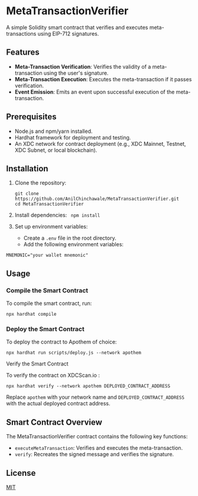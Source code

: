 # MetaTransactionVerifier

A simple Solidity smart contract that verifies and executes meta-transactions using EIP-712 signatures.

## Features

- **Meta-Transaction Verification**: Verifies the validity of a meta-transaction using the user's signature.
- **Meta-Transaction Execution**: Executes the meta-transaction if it passes verification.
- **Event Emission**: Emits an event upon successful execution of the meta-transaction.

## Prerequisites

- Node.js and npm/yarn installed.
- Hardhat framework for deployment and testing.
- An XDC network for contract deployment (e.g., XDC Mainnet, Testnet, XDC Subnet, or local blockchain).

## Installation

1. Clone the repository:
     ``` 
     git clone https://github.com/AnilChinchawale/MetaTransactionVerifier.git
   cd MetaTransactionVerifier
    ```

2. Install dependencies:
     ``` npm install```

3. Set up environment variables:
    - Create a `.env` file in the root directory.
    - Add the following environment variables:
  ```
  MNEMONIC="your wallet mnemonic"
  ```


## Usage

### Compile the Smart Contract

To compile the smart contract, run:
  ```
  npx hardhat compile

  ```

### Deploy the Smart Contract

To deploy the contract to Apothem of choice:
  ```
npx hardhat run scripts/deploy.js --network apothem
  ```

Verify the Smart Contract

To verify the contract on XDCScan.io :

  ```
npx hardhat verify --network apothem DEPLOYED_CONTRACT_ADDRESS

  ```

Replace `apothem` with your network name and `DEPLOYED_CONTRACT_ADDRESS` with the actual deployed contract address.

## Smart Contract Overview

The MetaTransactionVerifier contract contains the following key functions:
- `executeMetaTransaction`: Verifies and executes the meta-transaction.
- `verify`: Recreates the signed message and verifies the signature.

## License

[MIT](https://choosealicense.com/licenses/mit/)
